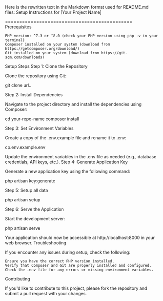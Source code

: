 Here is the rewritten text in the Markdown format used for README.md files:
Setup Instructions for [Your Project Name]

=============================================
Prerequisites

    PHP version: ^7.3 or ^8.0 (check your PHP version using php -v in your terminal)
    Composer installed on your system (download from https://getcomposer.org/download/)
    Git installed on your system (download from https://git-scm.com/downloads)

Setup Steps
Step 1: Clone the Repository

Clone the repository using Git:

git clone url..
		

Step 2: Install Dependencies

Navigate to the project directory and install the dependencies using Composer:

cd your-repo-name
composer install
		

Step 3: Set Environment Variables

Create a copy of the .env.example file and rename it to .env:

cp.env.example.env
		

Update the environment variables in the .env file as needed (e.g., database credentials, API keys, etc.).
Step 4: Generate Application Key

Generate a new application key using the following command:

php artisan key:generate
		

Step 5: Setup all data

php artisan setup
		

Step 6: Serve the Application

Start the development server:

php artisan serve
		

Your application should now be accessible at http://localhost:8000 in your web browser.
Troubleshooting

If you encounter any issues during setup, check the following:

    Ensure you have the correct PHP version installed.
    Verify that Composer and Git are properly installed and configured.
    Check the .env file for any errors or missing environment variables.

Contributing

If you'd like to contribute to this project, please fork the repository and submit a pull request with your changes.
